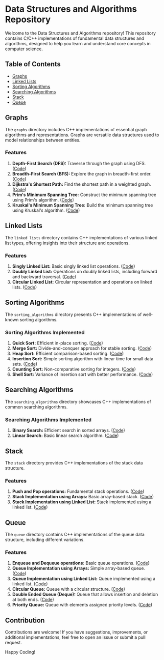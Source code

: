# Data Structures and Algorithms Repository

Welcome to the Data Structures and Algorithms repository! This repository contains C/C++ implementations of fundamental data structures and algorithms, designed to help you learn and understand core concepts in computer science.

## Table of Contents

- [Graphs](#graphs)
- [Linked Lists](#linked-lists)
- [Sorting Algorithms](#sorting-algorithms)
- [Searching Algorithms](#searching-algorithms)
- [Stack](#stack)
- [Queue](#queue)

## Graphs

The `graphs` directory includes C++ implementations of essential graph algorithms and representations. Graphs are versatile data structures used to model relationships between entities.

### Features

1. **Depth-First Search (DFS):** Traverse through the graph using DFS. ([Code](./Graphs/DFS.cpp))
2. **Breadth-First Search (BFS):** Explore the graph in breadth-first order. ([Code](./graphs/BFS.cpp))
3. **Dijkstra's Shortest Path:** Find the shortest path in a weighted graph. ([Code](./graphs/Dijkstra.cpp))
4. **Prim's Minimum Spanning Tree:** Construct the minimum spanning tree using Prim's algorithm. ([Code](./graphs/Prim.cpp))
5. **Kruskal's Minimum Spanning Tree:** Build the minimum spanning tree using Kruskal's algorithm. ([Code](./graphs/Kruskal.cpp))

## Linked Lists

The `linked_lists` directory contains C++ implementations of various linked list types, offering insights into their structure and operations.

### Features

1. **Singly Linked List:** Basic singly linked list operations. ([Code](./linked_lists/SinglyLinkedList.cpp))
2. **Doubly Linked List:** Operations on doubly linked lists, including forward and backward traversal. ([Code](./linked_lists/DoublyLinkedList.cpp))
3. **Circular Linked List:** Circular representation and operations on linked lists. ([Code](./linked_lists/CircularLinkedList.cpp))

## Sorting Algorithms

The `sorting_algorithms` directory presents C++ implementations of well-known sorting algorithms.

### Sorting Algorithms Implemented

1. **Quick Sort:** Efficient in-place sorting. ([Code](./sorting_algorithms/QuickSort.cpp))
2. **Merge Sort:** Divide-and-conquer approach for stable sorting. ([Code](./sorting_algorithms/MergeSort.cpp))
3. **Heap Sort:** Efficient comparison-based sorting. ([Code](./sorting_algorithms/HeapSort.cpp))
4. **Insertion Sort:** Simple sorting algorithm with linear time for small data sets. ([Code](./sorting_algorithms/InsertionSort.cpp))
5. **Counting Sort:** Non-comparative sorting for integers. ([Code](./sorting_algorithms/CountingSort.cpp))
6. **Shell Sort:** Variance of insertion sort with better performance. ([Code](./sorting_algorithms/ShellSort.cpp))

## Searching Algorithms

The `searching_algorithms` directory showcases C++ implementations of common searching algorithms.

### Searching Algorithms Implemented

1. **Binary Search:** Efficient search in sorted arrays. ([Code](./searching_algorithms/BinarySearch.cpp))
2. **Linear Search:** Basic linear search algorithm. ([Code](./searching_algorithms/LinearSearch.cpp))

## Stack

The `stack` directory provides C++ implementations of the stack data structure.

### Features

1. **Push and Pop operations:** Fundamental stack operations. ([Code](./stack/Stack.cpp))
2. **Stack Implementation using Arrays:** Basic array-based stack. ([Code](./stack/ArrayStack.cpp))
3. **Stack Implementation using Linked List:** Stack implemented using a linked list. ([Code](./stack/LinkedListStack.cpp))

## Queue

The `queue` directory contains C++ implementations of the queue data structure, including different variations.

### Features

1. **Enqueue and Dequeue operations:** Basic queue operations. ([Code](./queue/Queue.cpp))
2. **Queue Implementation using Arrays:** Simple array-based queue. ([Code](./queue/ArrayQueue.cpp))
3. **Queue Implementation using Linked List:** Queue implemented using a linked list. ([Code](./queue/LinkedListQueue.cpp))
4. **Circular Queue:** Queue with a circular structure. ([Code](./queue/CircularQueue.cpp))
5. **Double Ended Queue (Deque):** Queue that allows insertion and deletion at both ends. ([Code](./queue/Deque.cpp))
6. **Priority Queue:** Queue with elements assigned priority levels. ([Code](./queue/PriorityQueue.cpp))

## Contribution

Contributions are welcome! If you have suggestions, improvements, or additional implementations, feel free to open an issue or submit a pull request.

Happy Coding!
